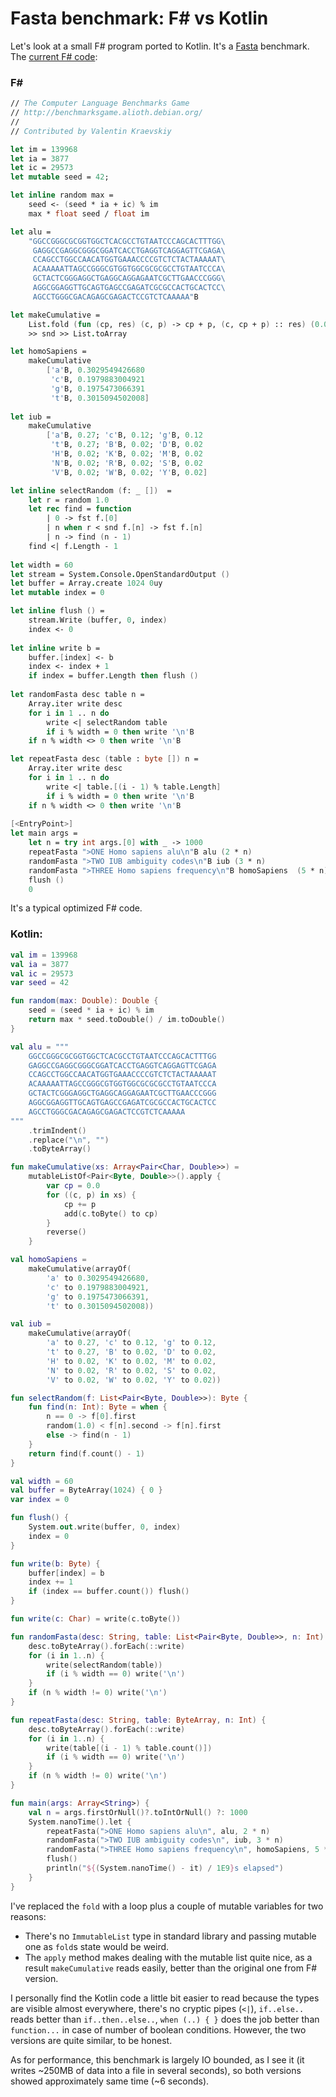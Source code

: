# Fasta benchmark: F# vs Kotlin

Let's look at a small F# program ported to Kotlin. It's a [Fasta](https://benchmarksgame.alioth.debian.org/u64q/fasta-description.html#fasta)
benchmark. The [current F# code](https://benchmarksgame.alioth.debian.org/u64q/program.php?test=fasta&lang=fsharpcore&id=1): 

### F\#

```fsharp
// The Computer Language Benchmarks Game
// http://benchmarksgame.alioth.debian.org/
//
// Contributed by Valentin Kraevskiy

let im = 139968
let ia = 3877
let ic = 29573
let mutable seed = 42;

let inline random max =
    seed <- (seed * ia + ic) % im
    max * float seed / float im

let alu =
    "GGCCGGGCGCGGTGGCTCACGCCTGTAATCCCAGCACTTTGG\
     GAGGCCGAGGCGGGCGGATCACCTGAGGTCAGGAGTTCGAGA\
     CCAGCCTGGCCAACATGGTGAAACCCCGTCTCTACTAAAAAT\
     ACAAAAATTAGCCGGGCGTGGTGGCGCGCGCCTGTAATCCCA\
     GCTACTCGGGAGGCTGAGGCAGGAGAATCGCTTGAACCCGGG\
     AGGCGGAGGTTGCAGTGAGCCGAGATCGCGCCACTGCACTCC\
     AGCCTGGGCGACAGAGCGAGACTCCGTCTCAAAAA"B

let makeCumulative = 
    List.fold (fun (cp, res) (c, p) -> cp + p, (c, cp + p) :: res) (0.0, []) 
    >> snd >> List.toArray

let homoSapiens = 
    makeCumulative
        ['a'B, 0.3029549426680
         'c'B, 0.1979883004921
         'g'B, 0.1975473066391
         't'B, 0.3015094502008]
     
let iub = 
    makeCumulative 
        ['a'B, 0.27; 'c'B, 0.12; 'g'B, 0.12
         't'B, 0.27; 'B'B, 0.02; 'D'B, 0.02
         'H'B, 0.02; 'K'B, 0.02; 'M'B, 0.02
         'N'B, 0.02; 'R'B, 0.02; 'S'B, 0.02
         'V'B, 0.02; 'W'B, 0.02; 'Y'B, 0.02]

let inline selectRandom (f: _ [])  =     
    let r = random 1.0 
    let rec find = function
        | 0 -> fst f.[0]
        | n when r < snd f.[n] -> fst f.[n]
        | n -> find (n - 1)
    find <| f.Length - 1
   
let width = 60 
let stream = System.Console.OpenStandardOutput ()
let buffer = Array.create 1024 0uy
let mutable index = 0

let inline flush () =    
    stream.Write (buffer, 0, index)
    index <- 0
    
let inline write b = 
    buffer.[index] <- b
    index <- index + 1
    if index = buffer.Length then flush ()        
    
let randomFasta desc table n =
    Array.iter write desc
    for i in 1 .. n do
        write <| selectRandom table
        if i % width = 0 then write '\n'B
    if n % width <> 0 then write '\n'B

let repeatFasta desc (table : byte []) n =
    Array.iter write desc 
    for i in 1 .. n do
        write <| table.[(i - 1) % table.Length]
        if i % width = 0 then write '\n'B
    if n % width <> 0 then write '\n'B
        
[<EntryPoint>]
let main args =
    let n = try int args.[0] with _ -> 1000
    repeatFasta ">ONE Homo sapiens alu\n"B alu (2 * n)
    randomFasta ">TWO IUB ambiguity codes\n"B iub (3 * n)
    randomFasta ">THREE Homo sapiens frequency\n"B homoSapiens  (5 * n)
    flush ()
    0
```  
It's a typical optimized F# code.

### Kotlin:

```kotlin
val im = 139968
val ia = 3877
val ic = 29573
var seed = 42

fun random(max: Double): Double {
    seed = (seed * ia + ic) % im
    return max * seed.toDouble() / im.toDouble()
}

val alu = """
    GGCCGGGCGCGGTGGCTCACGCCTGTAATCCCAGCACTTTGG
    GAGGCCGAGGCGGGCGGATCACCTGAGGTCAGGAGTTCGAGA
    CCAGCCTGGCCAACATGGTGAAACCCCGTCTCTACTAAAAAT
    ACAAAAATTAGCCGGGCGTGGTGGCGCGCGCCTGTAATCCCA
    GCTACTCGGGAGGCTGAGGCAGGAGAATCGCTTGAACCCGGG
    AGGCGGAGGTTGCAGTGAGCCGAGATCGCGCCACTGCACTCC
    AGCCTGGGCGACAGAGCGAGACTCCGTCTCAAAAA
"""
    .trimIndent()
    .replace("\n", "")
    .toByteArray()

fun makeCumulative(xs: Array<Pair<Char, Double>>) =
    mutableListOf<Pair<Byte, Double>>().apply {
        var cp = 0.0
        for ((c, p) in xs) {
            cp += p
            add(c.toByte() to cp)
        }
        reverse()
    }

val homoSapiens =
    makeCumulative(arrayOf(
        'a' to 0.3029549426680,
        'c' to 0.1979883004921,
        'g' to 0.1975473066391,
        't' to 0.3015094502008))

val iub =
    makeCumulative(arrayOf(
        'a' to 0.27, 'c' to 0.12, 'g' to 0.12,
        't' to 0.27, 'B' to 0.02, 'D' to 0.02,
        'H' to 0.02, 'K' to 0.02, 'M' to 0.02,
        'N' to 0.02, 'R' to 0.02, 'S' to 0.02,
        'V' to 0.02, 'W' to 0.02, 'Y' to 0.02))

fun selectRandom(f: List<Pair<Byte, Double>>): Byte {
    fun find(n: Int): Byte = when {
        n == 0 -> f[0].first
        random(1.0) < f[n].second -> f[n].first
        else -> find(n - 1)
    }
    return find(f.count() - 1)
}

val width = 60
val buffer = ByteArray(1024) { 0 }
var index = 0

fun flush() {
    System.out.write(buffer, 0, index)
    index = 0
}

fun write(b: Byte) {
    buffer[index] = b
    index += 1
    if (index == buffer.count()) flush()
}

fun write(c: Char) = write(c.toByte())

fun randomFasta(desc: String, table: List<Pair<Byte, Double>>, n: Int) {
    desc.toByteArray().forEach(::write)
    for (i in 1..n) {
        write(selectRandom(table))
        if (i % width == 0) write('\n')
    }
    if (n % width != 0) write('\n')
}

fun repeatFasta(desc: String, table: ByteArray, n: Int) {
    desc.toByteArray().forEach(::write)
    for (i in 1..n) {
        write(table[(i - 1) % table.count()])
        if (i % width == 0) write('\n')
    }
    if (n % width != 0) write('\n')
}

fun main(args: Array<String>) {
    val n = args.firstOrNull()?.toIntOrNull() ?: 1000
    System.nanoTime().let {
        repeatFasta(">ONE Homo sapiens alu\n", alu, 2 * n)
        randomFasta(">TWO IUB ambiguity codes\n", iub, 3 * n)
        randomFasta(">THREE Homo sapiens frequency\n", homoSapiens, 5 * n)
        flush()
        println("${(System.nanoTime() - it) / 1E9}s elapsed")
    }
}
``` 
I've replaced the `fold` with a loop plus a couple of mutable variables for two 
reasons: 

* There's no `ImmutableList` type in standard library and passing mutable one
 as `fold`s state would be weird.
* The `apply` method makes dealing with the mutable list quite nice, as a result 
`makeCumulative` reads easily, better than the original one from F# version.

I personally find the Kotlin code a little bit easier to read because the 
types are visible almost everywhere, there's no cryptic pipes (`<|`), `if..else..` reads better than
 `if..then..else..`, `when (..) { }` does the job better than `function...` in case of 
 number of boolean conditions. However, the two versions are quite similar, to be
 honest.

As for performance, this benchmark is largely IO bounded, as I see it (it writes ~250MB of 
data into a file in several seconds), so both versions showed approximately 
same time (~6 seconds).